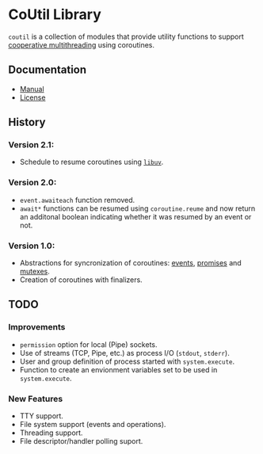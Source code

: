 CoUtil Library
==============

`coutil` is a collection of modules that provide utility functions to support [cooperative multithreading](https://en.wikipedia.org/wiki/Cooperative_multitasking) using coroutines.

Documentation
-------------

- [Manual](doc/manual.md)
- [License](LICENSE)

History
-------

### Version 2.1:
- Schedule to resume coroutines using [`libuv`](https://libuv.org/).

### Version 2.0:
- `event.awaiteach` function removed.
- `await*` functions can be resumed using `coroutine.reume` and now return an additonal boolean indicating whether it was resumed by an event or not.

### Version 1.0:
- Abstractions for syncronization of coroutines: [events](https://en.wikipedia.org/wiki/Async/await), [promises](https://en.wikipedia.org/wiki/Futures_and_promises) and [mutexes](https://en.wikipedia.org/wiki/Mutex).
- Creation of coroutines with finalizers.

TODO
----

### Improvements

- `permission` option for local (Pipe) sockets.
- Use of streams (TCP, Pipe, etc.) as process I/O (`stdout`, `stderr`).
- User and group definition of process started with `system.execute`.
- Function to create an envionment variables set to be used in `system.execute`.

### New Features

- TTY support.
- File system support (events and operations).
- Threading support.
- File descriptor/handler polling suport.
